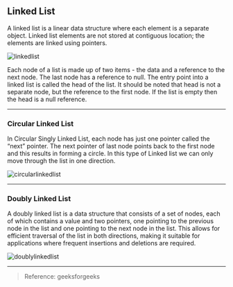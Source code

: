 ## Linked List
A linked list is a linear data structure where each element is a separate object.
Linked list elements are not stored at contiguous location; the elements are linked using pointers.

![linkedlist](https://media.geeksforgeeks.org/wp-content/uploads/20240410135517/linked-list.webp)

Each node of a list is made up of two items - the data and a reference to the next node. The last node has a reference to null. The entry point into a linked list is called the head of the list. It should be noted that head is not a separate node, but the reference to the first node. If the list is empty then the head is a null reference.

***

### Circular Linked List
In Circular Singly Linked List, each node has just one pointer called the “next” pointer. The next pointer of last node points back to the first node and this results in forming a circle. In this type of Linked list we can only move through the list in one direction.

![circularlinkedlist](https://media.geeksforgeeks.org/wp-content/uploads/20240806130914/Representation-of-circular-linked-list.webp)

***

### Doubly Linked List
A doubly linked list is a data structure that consists of a set of nodes, each of which contains a value and two pointers, one pointing to the previous node in the list and one pointing to the next node in the list. This allows for efficient traversal of the list in both directions, making it suitable for applications where frequent insertions and deletions are required.

![doublylinkedlist](https://media.geeksforgeeks.org/wp-content/uploads/20240809123741/Insertion-at-the-End-in-Doubly-Linked-List-copy.webp)

***

>Reference: geeksforgeeks